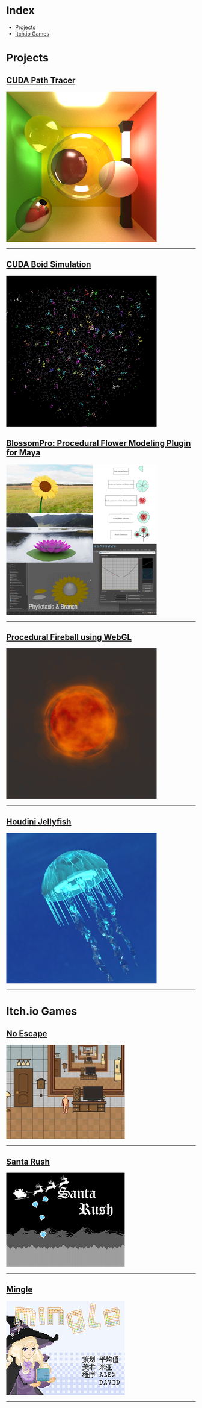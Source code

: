 <!--- [Switch to Chinese/切换到中文](/portfolio/index_cn) --->

# Index
- [Projects](#projects)
- [Itch.io Games](#itchio-games)


# Projects
## [CUDA Path Tracer](https://github.com/dw218192/Project3-CUDA-Path-Tracer/)
<img src="images/proj/pt.png"/>

---

## [CUDA Boid Simulation](https://github.com/dw218192/Project1-CUDA-Flocking/)
<img src="images/proj/boid.gif"/>

## [BlossomPro: Procedural Flower Modeling Plugin for Maya](https://github.com/dw218192/BlossomPro/)
<img src="images/proj/blossompro.png"/>

---

## [Procedural Fireball using WebGL](https://dw218192.github.io/hw01-fireball/)
<img src="images/proj/fireball.gif"/>

---

## [Houdini Jellyfish](https://github.com/dw218192/hw02-jellyfish/)
<img src="images/proj/jellyfish.png"/>

---

# Itch.io Games
## [No Escape](https://dw218192.itch.io/noescape)
<img src="images/games/no_escape.jpg"/>

---

## [Santa Rush](https://dw218192.itch.io/santarush)
<img src="images/games/santa_rush.png"/>

---

## [Mingle](https://dw218192.itch.io/mingle)
<img src="images/games/mingle.png"/>

---
